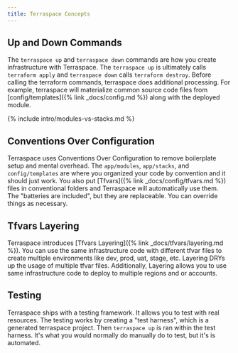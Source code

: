 ```yaml
---
title: Terraspace Concepts
---
```


## Up and Down Commands

The `terraspace up` and `terraspace down` commands are how you create infrastructure with Terraspace. The `terraspace up` is ultimately calls `terraform apply` and `terraspace down` calls `terraform destroy`.  Before calling the terraform commands, terraspace does additional processing. For example, terraspace will materialize common source code files from [config/templates]({% link _docs/config.md %}) along with the deployed module.

{% include intro/modules-vs-stacks.md %}

## Conventions Over Configuration

Terraspace uses Conventions Over Configuration to remove boilerplate setup and mental overhead.  The `app/modules`, `app/stacks`, and `config/templates` are where you organized your code by convention and it should just work.  You also put [Tfvars]({% link _docs/config/tfvars.md %}) files in conventional folders and Terraspace will automatically use them. The "batteries are included", but they are replaceable. You can override things as necessary.

## Tfvars Layering

Terraspace introduces [Tfvars Layering]({% link _docs/tfvars/layering.md %}). You can use the same infrastructure code with different tfvar files to create multiple environments like dev, prod, uat, stage, etc.  Layering DRYs up the usage of multiple tfvar files. Additionally, Layering allows you to use same infrastructure code to deploy to multiple regions and or accounts.

## Testing

Terraspace ships with a testing framework. It allows you to test with real resources. The testing works by creating a "test harness", which is a generated terraspace project. Then `terraspace up` is ran within the test harness. It's what you would normally do manually do to test, but it's is automated.
